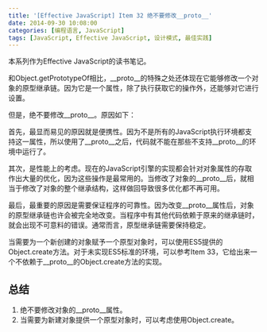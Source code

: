 ```yaml
---
title: '[Effective JavaScript] Item 32 绝不要修改__proto__'
date: 2014-09-30 10:08:00
categories: [编程语言, JavaScript]
tags: [JavaScript, Effective JavaScript, 设计模式, 最佳实践]
---
```


本系列作为Effective JavaScript的读书笔记。
 
和Object.getPrototypeOf相比，\_\_proto\_\_的特殊之处还体现在它能够修改一个对象的原型继承链。因为它是一个属性，除了执行获取它的操作外，还能够对它进行设置。
 
但是，绝不要修改\_\_proto\_\_。原因如下：

<!-- More -->

首先，最显而易见的原因就是便携性。因为不是所有的JavaScript执行环境都支持这一属性，所以使用了\_\_proto\_\_之后，代码就不能在那些不支持\_\_proto\_\_的环境中运行了。
 
其次，是性能上的考虑。现在的JavaScript引擎的实现都会针对对象属性的存取作出大量的优化，因为这些操作是最常用的。当修改了对象的\_\_proto\_\_后，就相当于修改了对象的整个继承结构，这样做回导致很多优化都不再可用。
 
最后，最重要的原因是需要保证程序的可靠性。因为改变\_\_proto\_\_属性后，对象的原型继承链也许会被完全地改变。当程序中有其他代码依赖于原来的继承链时，就会出现不可意料的错误。通常而言，原型继承链需要保持稳定。

当需要为一个新创建的对象赋予一个原型对象时，可以使用ES5提供的Object.create方法。对于未实现ES5标准的环境，可以参考Item 33，它给出来一个不依赖于\_\_proto\_\_的Object.create方法的实现。
 
## 总结

1. 绝不要修改对象的\_\_proto\_\_属性。
2. 当需要为新建对象提供一个原型对象时，可以考虑使用Object.create。
